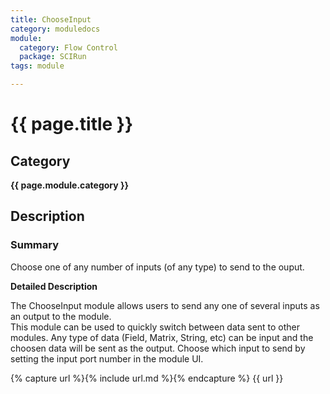 ```yaml
---
title: ChooseInput
category: moduledocs
module:
  category: Flow Control
  package: SCIRun
tags: module

---
```


# {{ page.title }}

## Category

**{{ page.module.category }}**

## Description

### Summary

Choose one of any number of inputs (of any type) to send to the ouput.  

**Detailed Description**

The ChooseInput module allows users to send any one of several inputs as an output to the module.  
This module can be used to quickly switch between data sent to other modules.  Any type of data (Field, Matrix, String, etc) can be input and the choosen data will be sent as the output.  Choose which input to send by setting the input port number in the module UI.  

{% capture url %}{% include url.md %}{% endcapture %}
{{ url }}

